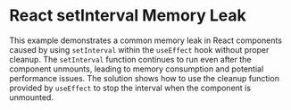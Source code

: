 # React setInterval Memory Leak
This example demonstrates a common memory leak in React components caused by using `setInterval` within the `useEffect` hook without proper cleanup.  The `setInterval` function continues to run even after the component unmounts, leading to memory consumption and potential performance issues.  The solution shows how to use the cleanup function provided by `useEffect` to stop the interval when the component is unmounted.